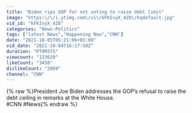 ```yaml
---
title: "Biden rips GOP for not voting to raise debt limit"
image: "https:\/\/i.ytimg.com\/vi\/kFKIvyX_4Z8\/hqdefault.jpg"
vid_id: "kFKIvyX_4Z8"
categories: "News-Politics"
tags: ["latest News","Happening Now","CNN"]
date: "2021-10-05T05:21:06+03:00"
vid_date: "2021-10-04T16:17:50Z"
duration: "PT9M37S"
viewcount: "133620"
likeCount: "3458"
dislikeCount: "2089"
channel: "CNN"
---
```

{% raw %}President Joe Biden addresses the GOP’s refusal to raise the debt ceiling in remarks at the White House.<br /> #CNN #News{% endraw %}
